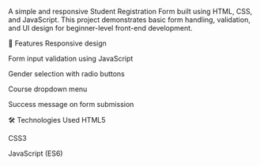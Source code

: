 A simple and responsive Student Registration Form built using HTML, CSS, and JavaScript. This project demonstrates basic form handling, validation, and UI design for beginner-level front-end development.

🚀 Features
Responsive design

Form input validation using JavaScript

Gender selection with radio buttons

Course dropdown menu

Success message on form submission

🛠️ Technologies Used
HTML5

CSS3

JavaScript (ES6)
